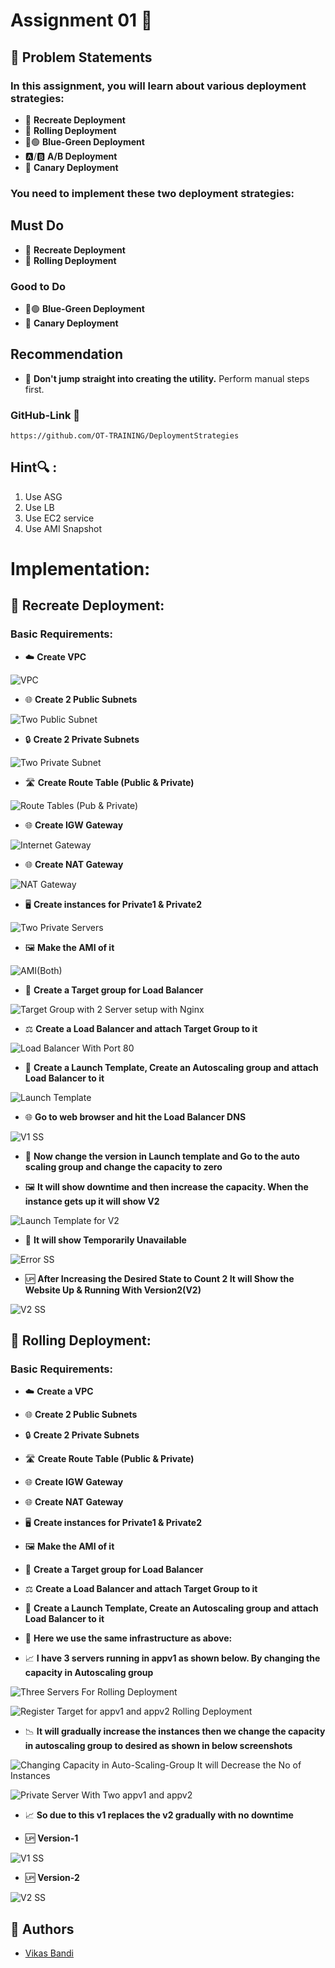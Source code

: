 # Assignment 01 📘

## 📝 Problem Statements

### In this assignment, you will learn about various deployment strategies:

- 🔄 **Recreate Deployment**
- 🔄 **Rolling Deployment**
- 🔵🟢 **Blue-Green Deployment**
- 🅰️/🅱️ **A/B Deployment**
- 🐤 **Canary Deployment**

### You need to implement these two deployment strategies:

## Must Do

- 🔄 **Recreate Deployment**
- 🔄 **Rolling Deployment**

### Good to Do

- 🔵🟢 **Blue-Green Deployment**
- 🐤 **Canary Deployment**

## Recommendation

- 🚀 **Don't jump straight into creating the utility.** Perform manual steps first.

### GitHub-Link 🐙

~~~
https://github.com/OT-TRAINING/DeploymentStrategies
~~~

## Hint🔍 : 
1. Use ASG
2. Use LB
3. Use EC2 service
4. Use AMI Snapshot

# Implementation:

## 🔄 Recreate Deployment:
### Basic Requirements:

- ☁️ **Create VPC**

![VPC](https://github.com/vikas418/AWS-Tasks/assets/149520276/a4469ccd-6265-45a3-9fb4-c2dc4d73473b)

- 🌐 **Create 2 Public Subnets**

![Two Public Subnet](https://github.com/vikas418/AWS-Tasks/assets/149520276/0739d806-5bbb-4055-83ae-197e5aa22132)

- 🔒 **Create 2 Private Subnets**

![Two Private Subnet](https://github.com/vikas418/AWS-Tasks/assets/149520276/f1390202-62e6-432c-a0e2-dfb664caaeca)

- 🛣️ **Create Route Table (Public & Private)**

![Route Tables (Pub & Private)](https://github.com/vikas418/AWS-Tasks/assets/149520276/13bb98ec-becf-4e51-9e3e-785be251a0b0)

- 🌐 **Create IGW Gateway**

![Internet Gateway](https://github.com/vikas418/AWS-Tasks/assets/149520276/ca819980-cff7-49fa-8a83-46ada2bbad73)

- 🌐 **Create NAT Gateway**

![NAT Gateway](https://github.com/vikas418/AWS-Tasks/assets/149520276/a397e973-220f-457d-b578-2a73241f4f21)

- 🖥️ **Create instances for Private1 & Private2**

![Two Private Servers](https://github.com/vikas418/AWS-Tasks/assets/149520276/fb5f3452-bee0-48f1-a808-f5bd20066293)

- 🖼️ **Make the AMI of it**

![AMI(Both)](https://github.com/vikas418/AWS-Tasks/assets/149520276/68930ab3-af1c-4ca5-bcdc-a5bc2159e68d)

- 🎯 **Create a Target group for Load Balancer**

![Target Group with 2 Server setup with Nginx](https://github.com/vikas418/AWS-Tasks/assets/149520276/82d58aee-99d1-4b89-a9ab-d41c9dff7a26)

- ⚖️ **Create a Load Balancer and attach Target Group to it**

![Load Balancer With Port 80](https://github.com/vikas418/AWS-Tasks/assets/149520276/2cef852b-17e3-4170-8532-1002a6d997a1)

- 🚀 **Create a Launch Template, Create an Autoscaling group and attach Load Balancer to it**

![Launch Template](https://github.com/vikas418/AWS-Tasks/assets/149520276/abd6c246-4d4f-48a1-be2d-a1f700c16a9d)

- 🌐 **Go to web browser and hit the Load Balancer DNS**

![V1 SS](https://github.com/vikas418/AWS-Tasks/assets/149520276/e0e8e473-f1dd-44a5-b5a6-9bdb03582603)

- 🚀 **Now change the version in Launch template and Go to the auto scaling group and change the capacity to zero**

- 🖼️ **It will show downtime and then increase the capacity. When the instance gets up it will show V2**

![Launch Template for V2](https://github.com/vikas418/AWS-Tasks/assets/149520276/b4cbb2dc-fd90-44b5-a934-27dbee785624)

- 🚫 **It will show Temporarily Unavailable**

![Error SS](https://github.com/vikas418/AWS-Tasks/assets/149520276/cdf8370f-9232-4aa4-acf0-c118974a04c8)

- 🆙 **After Increasing the Desired State to Count 2 It will Show the Website Up & Running With Version2(V2)**

![V2 SS](https://github.com/vikas418/AWS-Tasks/assets/149520276/ae99e801-4983-4a67-aea8-8af23d7a9b2c)

## 🔄 Rolling Deployment:

### Basic Requirements:

- ☁️ **Create a VPC**

- 🌐 **Create 2 Public Subnets**

- 🔒 **Create 2 Private Subnets**

- 🛣️ **Create Route Table (Public & Private)**

- 🌐 **Create IGW Gateway**

- 🌐 **Create NAT Gateway**

- 🖥️ **Create instances for Private1 & Private2**

- 🖼️ **Make the AMI of it**

- 🎯 **Create a Target group for Load Balancer**

- ⚖️ **Create a Load Balancer and attach Target Group to it**

- 🚀 **Create a Launch Template, Create an Autoscaling group and attach Load Balancer to it**

- 🚀 **Here we use the same infrastructure as above:**

- 📈 **I have 3 servers running in appv1 as shown below. By changing the capacity in Autoscaling group**

![Three Servers For Rolling Deployment](https://github.com/vikas418/AWS-Tasks/assets/149520276/8c070fae-6b9e-4687-8b39-b8e7ab64320b)

![Register Target for appv1 and appv2 Rolling Deployment](https://github.com/vikas418/AWS-Tasks/assets/149520276/8005ae00-2508-49ba-97d4-06eae187d732)

- 📉 **It will gradually increase the instances then we change the capacity in autoscaling group to desired as shown in below screenshots**

![Changing Capacity in Auto-Scaling-Group It will Decrease the No  of Instances](https://github.com/vikas418/AWS-Tasks/assets/149520276/39050dc4-29c2-43fe-b9df-8adb183fffe2)

![Private Server With Two appv1 and appv2](https://github.com/vikas418/AWS-Tasks/assets/149520276/b46da2df-33c7-4ec8-8810-2ab2b41e7d2e)

- 📈 **So due to this v1 replaces the v2 gradually with no downtime**

- 🆙 **Version-1**

![V1 SS](https://github.com/vikas418/AWS-Tasks/assets/149520276/9ccaadfe-cafe-41ee-aa64-53dc57987935)

- 🆙 **Version-2**

![V2 SS](https://github.com/vikas418/AWS-Tasks/assets/149520276/e7dfde5b-f078-4f97-a511-f49059048838)

## 👥 Authors
- [Vikas Bandi](https://github.com/vikas418)
